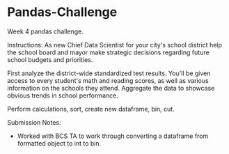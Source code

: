 # Pandas-Challenge
Week 4 pandas challenge.

Instructions:
As new Chief Data Scientist for your city's school district help the school board and mayor make strategic decisions regarding future school budgets and priorities.

First analyze the district-wide standardized test results. You'll be given access to every student's math and reading scores, as well as various information on the schools they attend. Aggregate the data to showcase obvious trends in school performance.

Perform calculations, sort, create new dataframe, bin, cut.

Submission Notes:
- Worked with BCS TA to work through converting a dataframe from formatted object to int to bin.


